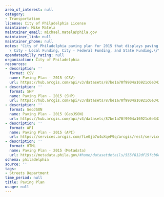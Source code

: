 ```yaml
---
area_of_interest: null
category:
- Transportation
license: City of Philadelphia License
maintainer: Mike Matela
maintainer_email: michael.matela@phila.gov
maintainer_link: null
maintainer_phone: null
notes: "City of Philadelphia paving plan for 2015 that displays paving project funding,\
  \ City - Local Funding, City - Federal Funding, and State Funding.\r\n\r\n"
opendataphilly_rating: null
organization: City of Philadelphia
resources:
- description: ''
  format: CSV
  name: Paving Plan - 2015 (CSV)
  url: https://hub.arcgis.com/api/v3/datasets/87be1a70f9904a16921c6e343144ae5c_0/downloads/data?format=csv&spatialRefId=2272&where=1%3D1
- description: ''
  format: SHP
  name: Paving Plan - 2015 (SHP)
  url: https://hub.arcgis.com/api/v3/datasets/87be1a70f9904a16921c6e343144ae5c_0/downloads/data?format=shp&spatialRefId=2272&where=1%3D1
- description: ''
  format: GeoJSON
  name: Paving Plan - 2015 (GeoJSON)
  url: https://hub.arcgis.com/api/v3/datasets/87be1a70f9904a16921c6e343144ae5c_0/downloads/data?format=geojson&spatialRefId=4326&where=1%3D1
- description: ''
  format: API
  name: Paving Plan - 2015 (API)
  url: https://services.arcgis.com/fLeGjb7u4uXqeF9q/arcgis/rest/services/PavingPlan2015/FeatureServer/0/query?outFields=*&where=1%3D1
- description: ''
  format: HTML
  name: Paving Plan - 2015 (Metadata)
  url: https://metadata.phila.gov/#home/datasetdetails/555f812df15fcb6c6ed44116/representationdetails/556625bbc1c4aefb427fd4de/
schema: philadelphia
source: ''
tags:
- Streets Department
time_period: null
title: Paving Plan
usage: null
---
```

